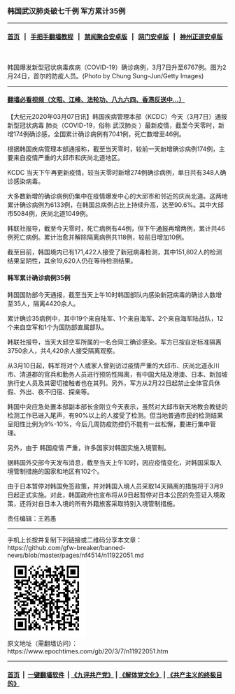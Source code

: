 ### 韩国武汉肺炎破七千例 军方累计35例
------------------------

#### [首页](https://github.com/gfw-breaker/banned-news/blob/master/README.md) &nbsp;&nbsp;|&nbsp;&nbsp; [手把手翻墙教程](https://github.com/gfw-breaker/guides/wiki) &nbsp;&nbsp;|&nbsp;&nbsp; [禁闻聚合安卓版](https://github.com/gfw-breaker/bn-android) &nbsp;&nbsp;|&nbsp;&nbsp; [网门安卓版](https://github.com/oGate2/oGate) &nbsp;&nbsp;|&nbsp;&nbsp; [神州正道安卓版](https://github.com/SzzdOgate/update) 



<div><img alt="" class="aligncenter wp-post-image" src="https://i.epochtimes.com/assets/uploads/2020/02/GettyImages-1208324878-600x400.jpg"/>
<div class="red16 caption">
 <p>
  韩国爆发新型冠状病毒疾病（COVID-19）确诊病例，3月7日升至6767例。图为2月24日，首尔的防疫人员。(Photo by Chung Sung-Jun/Getty Images)
 </p>
</div>
</div><hr/>

#### [翻墙必看视频（文昭、江峰、法轮功、八九六四、香港反送中...）](https://github.com/gfw-breaker/banned-news/blob/master/pages/link3.md)

<div><p>
 【大纪元2020年03月07日讯】韩国疾病管理本部（KCDC）今天（3月7日）通报
 <ok href="https://www.epochtimes.com/gb/tag/%E6%96%B0%E5%9E%8B%E5%86%A0%E7%8A%B6%E7%97%85%E6%AF%92.html">
  新型冠状病毒
 </ok>
 肺炎（COVID-19，俗称
 <ok href="https://www.epochtimes.com/gb/tag/%E6%AD%A6%E6%B1%89%E8%82%BA%E7%82%8E.html">
  武汉肺炎
 </ok>
 ）最新疫情，截至今天零时，新增174例确诊感，全国累计确诊病例有7041例，死亡数增至46例。
</p>
<p>
 根据韩国疾病管理本部通报称，截至当天零时，较前一天新增确诊病例174例，主要来自疫情严重的大邱市和庆尚北道地区。
</p>
<p>
 KCDC 当天下午再更新疫情，较当天零时新增274例确诊病例，单日共有348人确诊感染病毒。
</p>
<p>
 大多数新增的确诊病例仍集中在疫情爆发中心的大邱市和邻近的庆尚北道。这两地累计确诊病例为6133例，在韩国总病例占比上持续升高，达至90.6%。其中大邱市5084例，庆尚北道1049例。
</p>
<p>
 韩联社报导，截至今天零时，死亡病例有44例，但下午通报再增两例，累计共46例死亡病例。累计治愈并解除隔离病例共118例，较前日增加10例。
</p>
<p>
 截至目前，韩国境内已有171,422人接受了新冠病毒检测，其中151,802人的检测结果呈阴性，其余19,620人仍在等待检测结果。
</p>
<h4>
 韩军累计确诊病例35例
</h4>
<p>
 韩国国防部今天通报，截至当天上午10时韩国部队内感染新冠病毒的确诊人数增至35人，隔离4420余人。
</p>
<p>
 累计确诊35病例中，其中19个来自陆军、1个来自海军、2个来自海军陆战队，12个来自空军和1个为国防部直属部队。
</p>
<p>
 韩联社报导，当天大邱空军所属的一名合同工确诊感染。军方已按自定标准隔离3750余人，共4,420余人接受隔离观察。
</p>
<p>
 从3月10日起，韩军将对个人或家人曾到访过疫情严重的大邱市、庆尚北道永川市、清道郡的官兵和勤务人员进行预防性隔离，有中国大陆及港澳、日本、新加坡旅行史人员及其密切接触者也在其列。另外，军方从2月22日起禁止全体官兵休假、外出、夜不归宿、探亲等。
</p>
<p>
 韩国中央应急处置本部副本部长金刚立今天表示，虽然对大邱市新天地教会教徒的检测工作已进入尾声，有90%以上的人接受了检测。但当地普通市民的检测结果呈阳性比例为9%-10%，今后几周防疫防控仍不能有一丝松懈，要进行集中管理。
</p>
<p>
 另外，由于
 <ok href="https://www.epochtimes.com/gb/tag/%E9%9F%A9%E5%9B%BD%E7%96%AB%E6%83%85.html">
  韩国疫情
 </ok>
 严重，许多国家对韩国实施入境管制。
</p>
<p>
 据韩国外交部今天发布消息，截至当天上午10时，因应疫情变化，对韩国采取入境管制措施的国家和地区有102个。
</p>
<p>
 由于日本暂停对韩国免签政策，并对韩国入境人员采取14天隔离的措施将于3月9日起正式实施。对此，韩国政府也宣布将从9日起暂停对日本公民的免签证入境政策，还将对自日本入境的所有外籍旅客采取特别入境管制措施。
</p>
<p>
 责任编辑：王若愚
</p>
</div>
<hr/>
手机上长按并复制下列链接或二维码分享本文章：<br/>
https://github.com/gfw-breaker/banned-news/blob/master/pages/nf4514/n11922051.md <br/>
<a href='https://github.com/gfw-breaker/banned-news/blob/master/pages/nf4514/n11922051.md'><img src='https://github.com/gfw-breaker/banned-news/blob/master/pages/nf4514/n11922051.md.png'/></a> <br/>
原文地址（需翻墙访问）：https://www.epochtimes.com/gb/20/3/7/n11922051.htm


------------------------
#### [首页](https://github.com/gfw-breaker/banned-news/blob/master/README.md) &nbsp;|&nbsp; [一键翻墙软件](https://github.com/gfw-breaker/nogfw/blob/master/README.md) &nbsp;| [《九评共产党》](https://github.com/gfw-breaker/9ping.md/blob/master/README.md#九评之一评共产党是什么) | [《解体党文化》](https://github.com/gfw-breaker/jtdwh.md/blob/master/README.md) | [《共产主义的终极目的》](https://github.com/gfw-breaker/gczydzjmd.md/blob/master/README.md)


<img src='http://gfw-breaker.win/banned-news/pages/nf4514/n11922051.md' width='0px' height='0px'/>